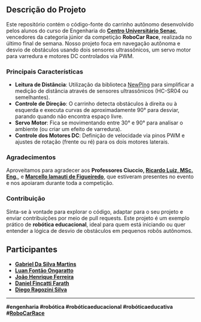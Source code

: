 ## Descrição do Projeto

Este repositório contém o código-fonte do carrinho autônomo desenvolvido pelos alunos do curso de Engenharia do **[Centro Universitário Senac](https://www.linkedin.com/school/centrouniversitariosenac/)**, vencedores da categoria júnior da competição **RoboCar Race**, realizada no último final de semana. Nosso projeto foca em navegação autônoma e desvio de obstáculos usando dois sensores ultrassônicos, um servo motor para varredura e motores DC controlados via PWM.

### Principais Características
- **Leitura de Distância**: Utilização da biblioteca [NewPing](https://bitbucket.org/teckel12/arduino-new-ping/wiki/Home) para simplificar a medição de distância através de sensores ultrassônicos (HC-SR04 ou semelhantes).  
- **Controle de Direção**: O carrinho detecta obstáculos à direita ou à esquerda e executa curvas de aproximadamente 90° para desviar, parando quando não encontra espaço livre.  
- **Servo Motor**: Fica se movimentando entre 30° e 90° para analisar o ambiente (ou criar um efeito de varredura).  
- **Controle dos Motores DC**: Definição de velocidade via pinos PWM e ajustes de rotação (frente ou ré) para os dois motores laterais.

### Agradecimentos
Aproveitamos para agradecer aos **Professores Ciuccio, [Ricardo Luiz, MSc. Eng.](https://www.linkedin.com/in/ciuccio-ricardo-luiz-msc-eng-949bb023/)**, e **[Marcello Iamauti de Figueiredo](https://www.linkedin.com/in/marcellofigueiredo/)**, que estiveram presentes no evento e nos apoiaram durante toda a competição.

### Contribuição
Sinta-se à vontade para explorar o código, adaptar para o seu projeto e enviar contribuições por meio de pull requests. Este projeto é um exemplo prático de **robótica educacional**, ideal para quem está iniciando ou quer entender a lógica de desvio de obstáculos em pequenos robôs autônomos.

## Participantes
- **[Gabriel Da Silva Martins](https://www.linkedin.com/in/gabriel-da-silva-martins-00838b275/)**
- **[Luan Fontão Ongaratto](https://www.linkedin.com/in/luan-font%C3%A3o-ongaratto-756b7a2b3/overlay/about-this-profile/)**
- **[João Henrique Ferreira](https://www.linkedin.com/in/jo%C3%A3o-henrique-ferreira/overlay/about-this-profile/)**
- **[Daniel Fincatti Farath](https://www.linkedin.com/in/daniel-fincatti-farath-692812267/)**
- **[Diego Ragozini Silva](https://www.linkedin.com/in/diego-ragozini-silva-974b65234/)**



---
**#engenharia #robótica #robóticaeducacional #robóticaeducativa #[RoboCarRace](https://www.robocarrace.com.br/)**
